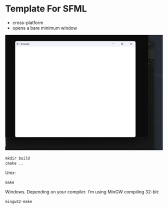 # Template For SFML
- cross-platform
- opens a bare minimum window

![Example](./example.png)

```
mkdir build
cmake ..
```
Unix:
```
make
```
Windows. Depending on your compiler. I'm using MinGW compiling 32-bit:
```
mingw32-make
```
